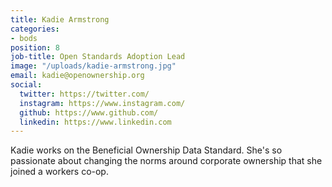 ```yaml
---
title: Kadie Armstrong
categories:
- bods
position: 8
job-title: Open Standards Adoption Lead
image: "/uploads/kadie-armstrong.jpg"
email: kadie@openownership.org
social:
  twitter: https://twitter.com/
  instagram: https://www.instagram.com/
  github: https://www.github.com/
  linkedin: https://www.linkedin.com
---
```


Kadie works on the Beneficial Ownership Data Standard. She's so passionate about changing the norms around corporate ownership that she joined a workers co-op.
